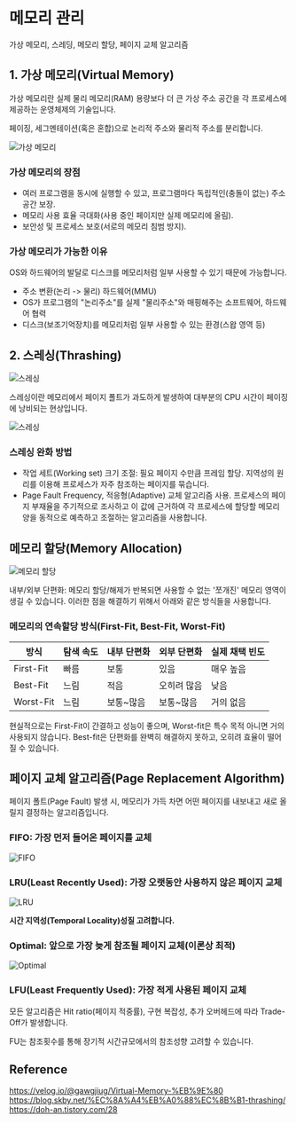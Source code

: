 # 메모리 관리

가상 메모리, 스레딩, 메모리 할당, 페이지 교체 알고리즘

## 1. 가상 메모리(Virtual Memory)

가상 메모리란 실제 물리 메모리(RAM) 용량보다 더 큰 가상 주소 공간을 각 프로세스에 제공하는 운영체제의 기술입니다.

페이징, 세그멘테이션(혹은 혼합)으로 논리적 주소와 물리적 주소를 분리합니다.

![가상 메모리](https://encrypted-tbn0.gstatic.com/images?q=tbn:ANd9GcRdNZbH1Yoh8DDsjbsW0HNWBLCVCiuZzdTGtg&s)

### 가상 메모리의 장점

- 여러 프로그램을 동시에 실행할 수 있고, 프로그램마다 독립적인(충돌이 없는) 주소 공간 보장.
- 메모리 사용 효율 극대화(사용 중인 페이지만 실제 메모리에 올림).
- 보안성 및 프로세스 보호(서로의 메모리 침범 방지).

### 가상 메모리가 가능한 이유

OS와 하드웨어의 발달로 디스크를 메모리처럼 일부 사용할 수 있기 때문에 가능합니다.

- 주소 변환(논리 -> 물리) 하드웨어(MMU)
- OS가 프로그램의 "논리주소"를 실제 "물리주소"와 매핑해주는 소프트웨어, 하드웨어 협력
- 디스크(보조기억장치)를 메모리처럼 일부 사용할 수 있는 환경(스왑 영역 등)

## 2. 스레싱(Thrashing)

![스레싱](https://blog.skby.net/wp-content/uploads/2019/04/1-36.png)

스레싱이란 메모리에서 페이지 폴트가 과도하게 발생하여 대부분의 CPU 시간이 페이징에 낭비되는 현상입니다.

![스레싱](https://blog.skby.net/wp-content/uploads/2019/04/2-15.png)

### 스레싱 완화 방법

- 작업 세트(Working set) 크기 조절: 필요 페이지 수만큼 프레임 할당. 지역성의 원리를 이용해 프로세스가 자주 참조하는 페이지를 묶습니다. 
- Page Fault Frequency, 적응형(Adaptive) 교체 알고리즘 사용. 프로세스의 페이지 부재율을 주기적으로 조사하고 이 값에 근거하여 각 프로세스에 할당할 메모리 양을 동적으로 예측하고 조절하는 알고리즘을 사용합니다.

## 메모리 할당(Memory Allocation)

![메모리 할당](https://encrypted-tbn0.gstatic.com/images?q=tbn:ANd9GcRXcP_oyG3B5RaYWbHt4xj1n6d1PwUxbQuJUA&s)

내부/외부 단편화: 메모리 할당/해제가 반복되면 사용할 수 없는 '쪼개진' 메모리 영역이 생길 수 있습니다. 이러한 점을 해결하기 위해서 아래와 같은 방식들을 사용합니다.

### 메모리의 연속할당 방식(First-Fit, Best-Fit, Worst-Fit)

| 방식       | 탐색 속도 | 내부 단편화 | 외부 단편화 | 실제 채택 빈도 |
|----------|-------|--------|--------|----------|
| First-Fit	 | 빠름    | 보통     | 있음     | 매우 높음    |
| Best-Fit | 느림    | 적음     | 오히려 많음 | 낮음       |
| Worst-Fit         | 느림    | 보통~많음  | 보통~많음  | 거의 없음    |

현실적으로는 First-Fit이 간결하고 성능이 좋으며, Worst-fit은 특수 목적 아니면 거의 사용되지 않습니다.
Best-fit은 단편화를 완벽히 해결하지 못하고, 오히려 효율이 떨어질 수 있습니다.

## 페이지 교체 알고리즘(Page Replacement Algorithm)

페이지 폴트(Page Fault) 발생 시, 메모리가 가득 차면 어떤 페이지를 내보내고 새로 올릴지 결정하는 알고리즘입니다.

### FIFO: 가장 먼저 들어온 페이지를 교체

![FIFO](https://img1.daumcdn.net/thumb/R1280x0/?scode=mtistory2&fname=https%3A%2F%2Fblog.kakaocdn.net%2Fdna%2FU5nSm%2Fbtq9PUpYAl8%2FAAAAAAAAAAAAAAAAAAAAAFaHIK6-r3QIrz9goGxiPz4qMzoUTL3cCjyts0UQz_EA%2Fimg.png%3Fcredential%3DyqXZFxpELC7KVnFOS48ylbz2pIh7yKj8%26expires%3D1756652399%26allow_ip%3D%26allow_referer%3D%26signature%3DRAWHLSAKAJ8SzSwNfPH59p1jupA%253D)

### LRU(Least Recently Used): 가장 오랫동안 사용하지 않은 페이지 교체

![LRU](https://img1.daumcdn.net/thumb/R1280x0/?scode=mtistory2&fname=https%3A%2F%2Fblog.kakaocdn.net%2Fdna%2Fb1csvE%2Fbtq9IZlYnx0%2FAAAAAAAAAAAAAAAAAAAAAKGLL-6U-hMM4QuEJmXlL5HNU3ke9kIrrznx1pRSCuoG%2Fimg.png%3Fcredential%3DyqXZFxpELC7KVnFOS48ylbz2pIh7yKj8%26expires%3D1756652399%26allow_ip%3D%26allow_referer%3D%26signature%3DqaV3a7ejX%252BLdzAZGEIKzTgSJGeg%253D)

**시간 지역성(Temporal Locality)성질 고려합니다.**

### Optimal: 앞으로 가장 늦게 참조될 페이지 교체(이론상 최적)

![Optimal](https://img1.daumcdn.net/thumb/R1280x0/?scode=mtistory2&fname=https%3A%2F%2Fblog.kakaocdn.net%2Fdna%2FS8lUX%2Fbtq9JNyN39f%2FAAAAAAAAAAAAAAAAAAAAAF4iNonjAVYjouP0RIlDWZu2VxO0XddEJks-lBP3O6fR%2Fimg.png%3Fcredential%3DyqXZFxpELC7KVnFOS48ylbz2pIh7yKj8%26expires%3D1756652399%26allow_ip%3D%26allow_referer%3D%26signature%3D5apjxxC6YUMLzYGgvcozyxA%252F1rs%253D)

### LFU(Least Frequently Used): 가장 적게 사용된 페이지 교체

모든 알고리즘은 Hit ratio(페이지 적중률), 구현 복잡성, 추가 오버헤드에 따라 Trade-Off가 발생합니다.

FU는 참조횟수를 통해 장기적 시간규모에서의 참조성향 고려할 수 있습니다.

## Reference

https://velog.io/@gawgjiug/Virtual-Memory-%EB%9E%80
https://blog.skby.net/%EC%8A%A4%EB%A0%88%EC%8B%B1-thrashing/
https://doh-an.tistory.com/28